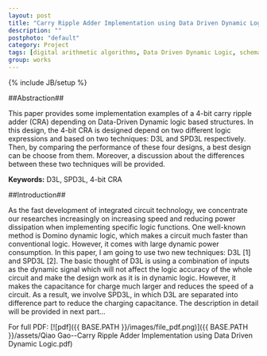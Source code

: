 ```yaml
---
layout: post
title: "Carry Ripple Adder Implementation using Data Driven Dynamic Logic"
description: ""
postphoto: "default"
category: Project
tags: [digital arithmetic algorithms, Data Driven Dynamic Logic, schematic, Spice]
group: works
---
```

{% include JB/setup %}

##Abstraction##

This paper provides some implementation examples of a 4-bit carry ripple adder (CRA) depending on Data-Driven Dynamic logic based structures. In this design, the 4-bit CRA is designed depend on two different logic expressions and based on two techniques: D3L and SPD3L respectively. Then, by comparing the performance of these four designs, a best design can be choose from them. Moreover, a discussion about the differences between these two techniques will be provided.  

**Keywords:** D3L, SPD3L, 4-bit CRA 

##Introduction##

As the fast development of integrated circuit technology, we concentrate our researches increasingly on increasing speed and reducing power dissipation when implementing specific logic functions. One well-known method is Domino dynamic logic, which makes a circuit much faster than conventional logic. However, it comes with large dynamic power consumption. In this paper, I am going to use two new techniques: D3L [1] and SPD3L [2]. The basic thought of D3L is using a combination of inputs as the dynamic signal which will not affect the logic accuracy of the whole circuit and make the design work as it is in dynamic logic. However, it makes the capacitance for charge much larger and reduces the speed of a circuit. As a result, we involve SPD3L, in which D3L are separated into difference part to reduce the charging capacitance. The description in detail will be provided in next part... 

For full PDF: [![pdf]({{ BASE.PATH }}/images/file_pdf.png)]({{ BASE.PATH }}/assets/Qiao Gao--Carry Ripple Adder Implementation using Data Driven Dynamic Logic.pdf)
